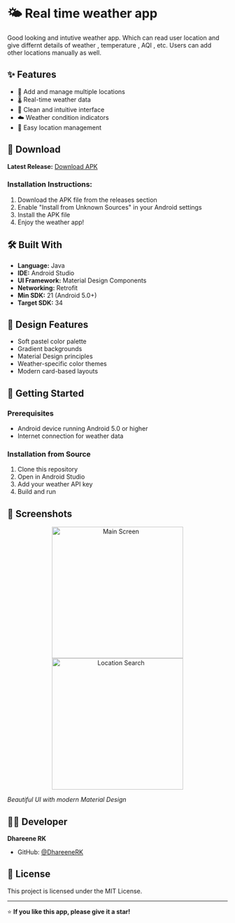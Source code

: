 # 🌤️ Real time weather app

Good looking and intutive weather app. Which can read user location and give differnt details of weather , temperature , AQI , etc. Users can add other locations manually as well.

## ✨ Features

- 📍 Add and manage multiple locations
- 🌡️ Real-time weather data
- 📱 Clean and intuitive interface
- ☁️ Weather condition indicators
- 🔄 Easy location management

## 📱 Download

**Latest Release:** [Download APK](https://github.com/DhareeneRK/Weather-App/releases/latest)

### Installation Instructions:
1. Download the APK file from the releases section
2. Enable "Install from Unknown Sources" in your Android settings
3. Install the APK file
4. Enjoy the weather app!

## 🛠️ Built With

- **Language:** Java
- **IDE:** Android Studio
- **UI Framework:** Material Design Components
- **Networking:** Retrofit
- **Min SDK:** 21 (Android 5.0+)
- **Target SDK:** 34

## 🎨 Design Features

- Soft pastel color palette
- Gradient backgrounds
- Material Design principles
- Weather-specific color themes
- Modern card-based layouts

## 🚀 Getting Started

### Prerequisites
- Android device running Android 5.0 or higher
- Internet connection for weather data

### Installation from Source
1. Clone this repository
2. Open in Android Studio
3. Add your weather API key
4. Build and run

## 📱 Screenshots

<div align="center">
  <img src="screenshots/main_screen.png" alt="Main Screen" width="300"/>
  <img src="screenshots/location_search.png" alt="Location Search" width="300"/>
</div>

*Beautiful UI with modern Material Design*

## 👨‍💻 Developer

**Dhareene RK**
- GitHub: [@DhareeneRK](https://github.com/DhareeneRK)

## 📄 License

This project is licensed under the MIT License.

---

⭐ **If you like this app, please give it a star!**
